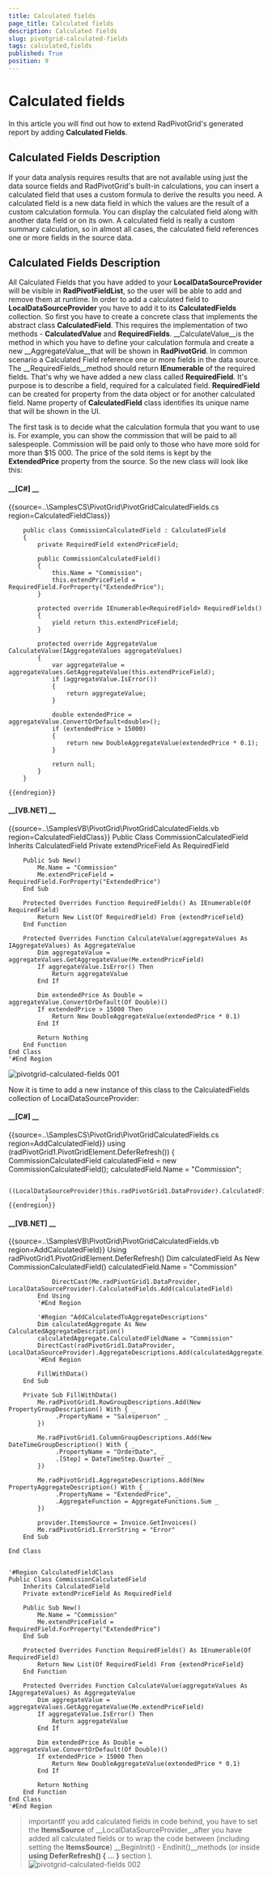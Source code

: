 ```yaml
---
title: Calculated fields
page_title: Calculated fields
description: Calculated fields
slug: pivotgrid-calculated-fields
tags: calculated,fields
published: True
position: 9
---
```


# Calculated fields



In this article you will find out how to extend RadPivotGrid's generated report by adding __Calculated Fields__.
      

## Calculated Fields Description

If your data analysis requires results that are not available using just the data source fields and RadPivotGrid's built-in calculations,
          you can insert a calculated field that uses a custom formula to derive the results you need. A calculated field is a new data field in which 
          the values are the result of a custom calculation formula. You can display the calculated field along with another data field or on its own. 
          A calculated field is really a custom summary calculation, so in almost all cases, the calculated field references one or more fields in the
          source data.
        

## Calculated Fields Description

All Calculated Fields that you have added to your __LocalDataSourceProvider__ will be visible in
          __RadPivotFieldList__, so the user will be able to add and remove them at runtime. In order to 
          add a calculated field to __LocalDataSourceProvider__ you have to add it to its 
          __CalculatedFields__ collection. So first you have to create a concrete class that implements the abstract class 
          __CalculatedField__. This requires the implementation of two methods - __CalculatedValue__
          and __RequiredFields__. __CalculateValue__is the method in which you have
          to define your calculation formula and create a new __AggregateValue__that will be shown in 
          __RadPivotGrid__. In common scenario a Calculated Field reference one or more fields in the data source. 
          The __RequiredFields__method should return __IEnumerable__ of the required fields. 
          That's why we have added a new class called __RequiredField__. It's purpose is to describe a field, 
          required for a calculated field. __RequiredField__ can be created for property from the data object or for 
          another calculated field. Name property of __CalculatedField__ class identifies its unique name that will be shown in the UI.
        

The first task is to decide what the calculation formula that you want to use is. For example, you can show the commission 
          that will be paid to all salespeople. Commission will be paid only to those who have more sold for more than $15 000.
          The price of the sold items is kept by the __ExtendedPrice__ property from the source. So the new class will look like this:
        

#### __[C#] __

{{source=..\SamplesCS\PivotGrid\PivotGridCalculatedFields.cs region=CalculatedFieldClass}}
	
	    public class CommissionCalculatedField : CalculatedField
	    {
	        private RequiredField extendPriceField;
	
	        public CommissionCalculatedField()
	        {
	            this.Name = "Commission";
	            this.extendPriceField = RequiredField.ForProperty("ExtendedPrice");
	        }
	
	        protected override IEnumerable<RequiredField> RequiredFields()
	        {
	            yield return this.extendPriceField;
	        }
	
	        protected override AggregateValue CalculateValue(IAggregateValues aggregateValues)
	        {
	            var aggregateValue = aggregateValues.GetAggregateValue(this.extendPriceField);
	            if (aggregateValue.IsError())
	            {
	                return aggregateValue;
	            }
	
	            double extendedPrice = aggregateValue.ConvertOrDefault<double>();
	            if (extendedPrice > 15000)
	            {
	                return new DoubleAggregateValue(extendedPrice * 0.1);
	            }
	
	            return null;
	        }
	    }
	        
	{{endregion}}



#### __[VB.NET] __

{{source=..\SamplesVB\PivotGrid\PivotGridCalculatedFields.vb region=CalculatedFieldClass}}
	Public Class CommissionCalculatedField
	    Inherits CalculatedField
	    Private extendPriceField As RequiredField
	
	    Public Sub New()
	        Me.Name = "Commission"
	        Me.extendPriceField = RequiredField.ForProperty("ExtendedPrice")
	    End Sub
	
	    Protected Overrides Function RequiredFields() As IEnumerable(Of RequiredField)
	        Return New List(Of RequiredField) From {extendPriceField}
	    End Function
	
	    Protected Overrides Function CalculateValue(aggregateValues As IAggregateValues) As AggregateValue
	        Dim aggregateValue = aggregateValues.GetAggregateValue(Me.extendPriceField)
	        If aggregateValue.IsError() Then
	            Return aggregateValue
	        End If
	
	        Dim extendedPrice As Double = aggregateValue.ConvertOrDefault(Of Double)()
	        If extendedPrice > 15000 Then
	            Return New DoubleAggregateValue(extendedPrice * 0.1)
	        End If
	
	        Return Nothing
	    End Function
	End Class
	'#End Region
	

![pivotgrid-calculated-fields 001](images/pivotgrid-calculated-fields001.png)

Now it is time to add a new instance of this class to the CalculatedFields collection of LocalDataSourceProvider: 

#### __[C#] __

{{source=..\SamplesCS\PivotGrid\PivotGridCalculatedFields.cs region=AddCalculatedField}}
	          using (radPivotGrid1.PivotGridElement.DeferRefresh())
	          {
	              CommissionCalculatedField calculatedField = new CommissionCalculatedField();
	              calculatedField.Name = "Commission";
	
	              ((LocalDataSourceProvider)this.radPivotGrid1.DataProvider).CalculatedFields.Add(calculatedField);
	          }
	{{endregion}}



#### __[VB.NET] __

{{source=..\SamplesVB\PivotGrid\PivotGridCalculatedFields.vb region=AddCalculatedField}}
	        Using radPivotGrid1.PivotGridElement.DeferRefresh()
	            Dim calculatedField As New CommissionCalculatedField()
	            calculatedField.Name = "Commission"
	
	            DirectCast(Me.radPivotGrid1.DataProvider, LocalDataSourceProvider).CalculatedFields.Add(calculatedField)
	        End Using
	        '#End Region
	
	        '#Region "AddCalculatedToAggregateDescriptions"
	        Dim calculatedAggregate As New CalculatedAggregateDescription()
	        calculatedAggregate.CalculatedFieldName = "Commission"
	        DirectCast(radPivotGrid1.DataProvider, LocalDataSourceProvider).AggregateDescriptions.Add(calculatedAggregate)
	        '#End Region
	
	        FillWithData()
	    End Sub
	
	    Private Sub FillWithData()
	        Me.radPivotGrid1.RowGroupDescriptions.Add(New PropertyGroupDescription() With { _
	             .PropertyName = "Salesperson" _
	        })
	
	        Me.radPivotGrid1.ColumnGroupDescriptions.Add(New DateTimeGroupDescription() With { _
	             .PropertyName = "OrderDate", _
	             .[Step] = DateTimeStep.Quarter _
	        })
	
	        Me.radPivotGrid1.AggregateDescriptions.Add(New PropertyAggregateDescription() With { _
	             .PropertyName = "ExtendedPrice", _
	             .AggregateFunction = AggregateFunctions.Sum _
	        })
	
	        provider.ItemsSource = Invoice.GetInvoices()
	        Me.radPivotGrid1.ErrorString = "Error"
	    End Sub
	
	End Class
	
	
	'#Region CalculatedFieldClass
	Public Class CommissionCalculatedField
	    Inherits CalculatedField
	    Private extendPriceField As RequiredField
	
	    Public Sub New()
	        Me.Name = "Commission"
	        Me.extendPriceField = RequiredField.ForProperty("ExtendedPrice")
	    End Sub
	
	    Protected Overrides Function RequiredFields() As IEnumerable(Of RequiredField)
	        Return New List(Of RequiredField) From {extendPriceField}
	    End Function
	
	    Protected Overrides Function CalculateValue(aggregateValues As IAggregateValues) As AggregateValue
	        Dim aggregateValue = aggregateValues.GetAggregateValue(Me.extendPriceField)
	        If aggregateValue.IsError() Then
	            Return aggregateValue
	        End If
	
	        Dim extendedPrice As Double = aggregateValue.ConvertOrDefault(Of Double)()
	        If extendedPrice > 15000 Then
	            Return New DoubleAggregateValue(extendedPrice * 0.1)
	        End If
	
	        Return Nothing
	    End Function
	End Class
	'#End Region
	



>importantIf you add calculated fields in code behind, you have to set the __ItemsSource__ of __LocalDataSourceProvider__after 
          you have added all calculated fields or to wrap the code between (including setting the __ItemsSource__)
          __BeginInit() - EndInit()__methods (or inside __using DeferRefresh() { ... }__ section ). 
          ![pivotgrid-calculated-fields 002](images/pivotgrid-calculated-fields002.png)
